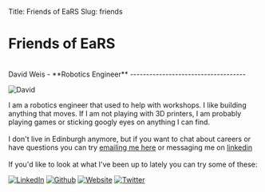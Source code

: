 Title: Friends of EaRS
Slug: friends

# Friends of EaRS

<br>
David Weis - **Robotics Engineer**
------------------------------------

<img class="photo" src="https://www.gravatar.com/avatar/ed13fd8868c129b1d768c47e19e29d12?s=300" alt="David"></img>

I am a robotics engineer that used to help with workshops. I like building anything that moves. If I am not playing with 3D printers, I am probably playing games or sticking googly eyes on anything I can find.
<br><br>
I don't live in Edinburgh anymore, but if you want to chat about careers or have questions you can try [emailing me here](mailto:dweis7+ears@gmail.com) or messaging me on [linkedin](https://www.linkedin.com/in/david-weis/)
<br><br>
If you'd like to look at what I've been up to lately you can try some of these:

<a href="https://www.linkedin.com/in/david-weis/"><img class="icon" src="/theme/images/icons/linkedin-s.png" alt="LinkedIn"></img></a>
<a href="https://github.com/dmweis"><img class="icon" src="/theme/images/icons/github-s.png" alt="Github"></img></a>
<a href="http://davidweis.dev/"><img class="icon" src="/theme/images/icons/grid-world.png" alt="Website"></img></a>
<a href="https://twitter.com/DavidMadeRobots"><img class="icon" src="/theme/images/icons/twitter-s.png" alt="Twitter"></img></a>

<br><br>
